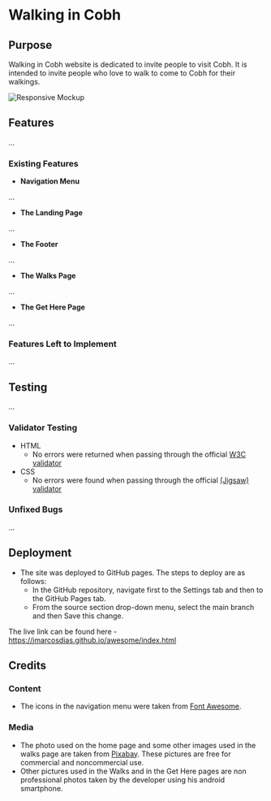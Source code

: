 # Walking in Cobh

## Purpose

Walking in Cobh website is dedicated to invite people to visit Cobh. It is intended to invite people who love to walk to come to Cobh for their walkings.

![Responsive Mockup](https://github.com/jmarcosdias/awesome/assets/images/walking-in-cobh-mockup.png)

## Features 

...

### Existing Features

- __Navigation Menu__

...

- __The Landing Page__

...

- __The Footer__

...

- __The Walks Page__

...

- __The Get Here Page__

...

### Features Left to Implement

...

## Testing 

...

### Validator Testing 

- HTML
  - No errors were returned when passing through the official [W3C validator](https://validator.w3.org/nu/?doc=https%3A%2F%2Fcode-institute-org.github.io%2Flove-running-2.0%2Findex.html)
- CSS
  - No errors were found when passing through the official [(Jigsaw) validator](https://jigsaw.w3.org/css-validator/validator?uri=https%3A%2F%2Fvalidator.w3.org%2Fnu%2F%3Fdoc%3Dhttps%253A%252F%252Fcode-institute-org.github.io%252Flove-running-2.0%252Findex.html&profile=css3svg&usermedium=all&warning=1&vextwarning=&lang=en#css)

### Unfixed Bugs

...

## Deployment

- The site was deployed to GitHub pages. The steps to deploy are as follows: 
  - In the GitHub repository, navigate first to the Settings tab and then to the GitHub Pages tab.
  - From the source section drop-down menu, select the main branch and then Save this change.

The live link can be found here - https://jmarcosdias.github.io/awesome/index.html 

## Credits 

### Content 

- The icons in the navigation menu were taken from [Font Awesome](https://fontawesome.com/).

### Media

- The photo used on the home page and some other images used in the walks page are taken from [Pixabay](https://pixabay.com). These pictures are free for commercial and noncommercial use.
- Other pictures used in the Walks and in the Get Here pages are non professional photos taken by the developer using his android smartphone.
